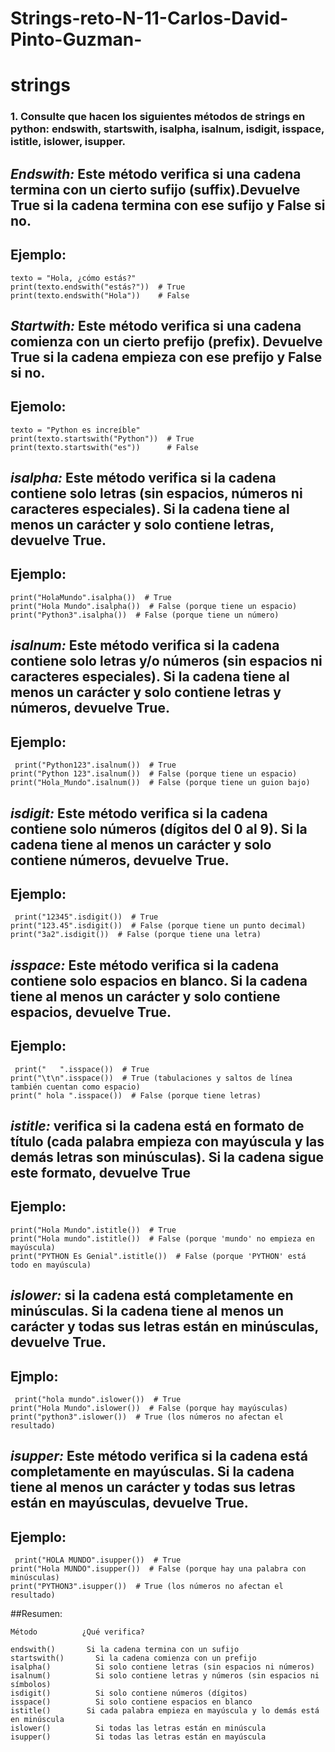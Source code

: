 # Strings-reto-N-11-Carlos-David-Pinto-Guzman-

# strings

### 1. Consulte que hacen los siguientes métodos de strings en python: endswith, startswith, isalpha, isalnum, isdigit, isspace, istitle, islower, isupper.

## *Endswith:* Este método verifica si una cadena termina con un cierto sufijo (suffix).Devuelve True si la cadena termina con ese sufijo y False si no.
## Ejemplo: 
```pseudocode
texto = "Hola, ¿cómo estás?"
print(texto.endswith("estás?"))  # True
print(texto.endswith("Hola"))    # False 
```

## *Startwith:* Este método verifica si una cadena comienza con un cierto prefijo (prefix). Devuelve True si la cadena empieza con ese prefijo y False si no. 
## Ejemolo:
```pseudocode
texto = "Python es increíble"
print(texto.startswith("Python"))  # True
print(texto.startswith("es"))      # False 
```

## *isalpha:* Este método verifica si la cadena contiene solo letras (sin espacios, números ni caracteres especiales). Si la cadena tiene al menos un carácter y solo contiene letras, devuelve True.
## Ejemplo: 
```pseudocode
print("HolaMundo".isalpha())  # True
print("Hola Mundo".isalpha())  # False (porque tiene un espacio)
print("Python3".isalpha())  # False (porque tiene un número) 
```

## *isalnum:* Este método verifica si la cadena contiene solo letras y/o números (sin espacios ni caracteres especiales). Si la cadena tiene al menos un carácter y solo contiene letras y números, devuelve True.
## Ejemplo: 
```pseudocode
 print("Python123".isalnum())  # True
print("Python 123".isalnum())  # False (porque tiene un espacio)
print("Hola_Mundo".isalnum())  # False (porque tiene un guion bajo)
```

## *isdigit:* Este método verifica si la cadena contiene solo números (dígitos del 0 al 9). Si la cadena tiene al menos un carácter y solo contiene números, devuelve True.
## Ejemplo: 
```pseudocode
 print("12345".isdigit())  # True
print("123.45".isdigit())  # False (porque tiene un punto decimal)
print("3a2".isdigit())  # False (porque tiene una letra)
```

## *isspace:* Este método verifica si la cadena contiene solo espacios en blanco. Si la cadena tiene al menos un carácter y solo contiene espacios, devuelve True.
## Ejemplo: 
```pseudocode
 print("   ".isspace())  # True
print("\t\n".isspace())  # True (tabulaciones y saltos de línea también cuentan como espacio)
print(" hola ".isspace())  # False (porque tiene letras)
```

## *istitle:* verifica si la cadena está en formato de título (cada palabra empieza con mayúscula y las demás letras son minúsculas). Si la cadena sigue este formato, devuelve True
## Ejemplo: 
```pseudocode
print("Hola Mundo".istitle())  # True
print("Hola mundo".istitle())  # False (porque 'mundo' no empieza en mayúscula)
print("PYTHON Es Genial".istitle())  # False (porque 'PYTHON' está todo en mayúscula) 
```

## *islower:* si la cadena está completamente en minúsculas. Si la cadena tiene al menos un carácter y todas sus letras están en minúsculas, devuelve True.
## Ejmplo: 
```pseudocode
 print("hola mundo".islower())  # True
print("Hola Mundo".islower())  # False (porque hay mayúsculas)
print("python3".islower())  # True (los números no afectan el resultado)
```

## *isupper:* Este método verifica si la cadena está completamente en mayúsculas. Si la cadena tiene al menos un carácter y todas sus letras están en mayúsculas, devuelve True.
## Ejemplo: 
```pseudocode
 print("HOLA MUNDO".isupper())  # True
print("Hola MUNDO".isupper())  # False (porque hay una palabra con minúsculas)
print("PYTHON3".isupper())  # True (los números no afectan el resultado)
```

##Resumen:
```pseudocode
Método          ¿Qué verifica?
             
endswith()	     Si la cadena termina con un sufijo
startswith()	   Si la cadena comienza con un prefijo
isalpha()	       Si solo contiene letras (sin espacios ni números)
isalnum()	       Si solo contiene letras y números (sin espacios ni símbolos)
isdigit()	       Si solo contiene números (dígitos)
isspace()	       Si solo contiene espacios en blanco
istitle()      	 Si cada palabra empieza en mayúscula y lo demás está en minúscula
islower()	       Si todas las letras están en minúscula
isupper()	       Si todas las letras están en mayúscula
```


